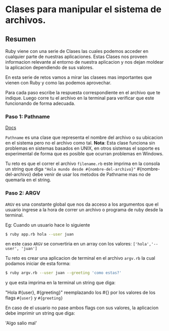 # Clases para manipular el sistema de archivos.

## Resumen

Ruby viene con una serie de Clases las cuales podemos acceder en cualquier parte de nuestras aplicaciones. Estas Clases nos proveen informacion relevante al entorno de nuestra aplicacion y nos dejan moldear la aplicacion dependiendo de sus valores.

En esta serie de retos vamos a mirar las clasees mas importantes que vienen con Ruby y como las podemos aprovechar.

Para cada paso escribe la respuesta correspondiente en el archivo que te indique. Luego corre tu el archivo en la terminal para verificar que este funcionando de forma adecuada.

### Paso 1: Pathname

[Docs](https://ruby-doc.org/stdlib-2.4.0/libdoc/pathname/rdoc/Pathname.html)

`Pathname` es una clase que representa el nombre del archivo o su ubicacion en el sistema pero no el archivo como tal. **Nota**: Esta clase funciona sin problemas en sistemas basados en UNIX, en otros sistemas el soporte es experimental de forma que es posible que ocurran problemas en Windows.

Tu reto es que el correr el archivo `filename.rb` este imprima en la consola un string que diga `"Hola mundo desde #{nombre-del-archivo}"` #{nombre-del-archivo} debe venir de usar los metodos de Pathname mas no de quemarla en el string.

### Paso 2: ARGV

`ARGV` es una constante global que nos da acceso a los argumentos que el usuario ingrese a la hora de correr un archivo o programa de ruby desde la terminal.

Eg: Cuando un usuario hace lo siguiente

``` bash
$ ruby app.rb hola --user juan
```

en este caso `ARGV` se convertiria en un array con los valores: `['hola','--user', 'juan']`

Tu reto es crear una aplicacion de terminal en el archivo `argv.rb` la cual podamos iniciar de esta forma:

``` bash
$ ruby argv.rb --user juan --greeting 'como estas?'
```

y que esta imprima en la terminal un string que diga:

"Hola #{user}, #{greeting}"
reemplazando los #{} por los valores de los flags `#{user}` y `#{greeting}`

En caso de el usuario no pase ambos flags con sus valores, la aplicacion debe imprimir un string que diga:

'Algo salio mal'
